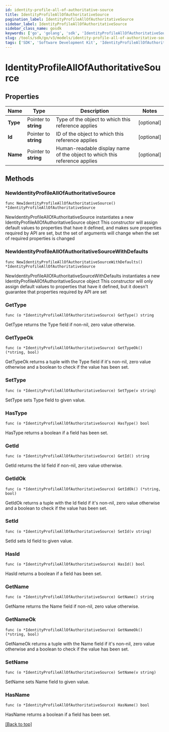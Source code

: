 ```yaml
---
id: identity-profile-all-of-authoritative-source
title: IdentityProfileAllOfAuthoritativeSource
pagination_label: IdentityProfileAllOfAuthoritativeSource
sidebar_label: IdentityProfileAllOfAuthoritativeSource
sidebar_class_name: gosdk
keywords: ['go', 'golang', 'sdk', 'IdentityProfileAllOfAuthoritativeSource'] 
slug: /tools/sdk/go/v3/models/identity-profile-all-of-authoritative-source
tags: ['SDK', 'Software Development Kit', 'IdentityProfileAllOfAuthoritativeSource']
---
```


# IdentityProfileAllOfAuthoritativeSource

## Properties

Name | Type | Description | Notes
------------ | ------------- | ------------- | -------------
**Type** |  Pointer to **string** | Type of the object to which this reference applies | [optional] 
**Id** |  Pointer to **string** | ID of the object to which this reference applies | [optional] 
**Name** |  Pointer to **string** | Human-readable display name of the object to which this reference applies | [optional] 

## Methods

### NewIdentityProfileAllOfAuthoritativeSource

`func NewIdentityProfileAllOfAuthoritativeSource() *IdentityProfileAllOfAuthoritativeSource`

NewIdentityProfileAllOfAuthoritativeSource instantiates a new IdentityProfileAllOfAuthoritativeSource object
This constructor will assign default values to properties that have it defined,
and makes sure properties required by API are set, but the set of arguments
will change when the set of required properties is changed

### NewIdentityProfileAllOfAuthoritativeSourceWithDefaults

`func NewIdentityProfileAllOfAuthoritativeSourceWithDefaults() *IdentityProfileAllOfAuthoritativeSource`

NewIdentityProfileAllOfAuthoritativeSourceWithDefaults instantiates a new IdentityProfileAllOfAuthoritativeSource object
This constructor will only assign default values to properties that have it defined,
but it doesn't guarantee that properties required by API are set

### GetType

`func (o *IdentityProfileAllOfAuthoritativeSource) GetType() string`

GetType returns the Type field if non-nil, zero value otherwise.

### GetTypeOk

`func (o *IdentityProfileAllOfAuthoritativeSource) GetTypeOk() (*string, bool)`

GetTypeOk returns a tuple with the Type field if it's non-nil, zero value otherwise
and a boolean to check if the value has been set.

### SetType

`func (o *IdentityProfileAllOfAuthoritativeSource) SetType(v string)`

SetType sets Type field to given value.

### HasType

`func (o *IdentityProfileAllOfAuthoritativeSource) HasType() bool`

HasType returns a boolean if a field has been set.

### GetId

`func (o *IdentityProfileAllOfAuthoritativeSource) GetId() string`

GetId returns the Id field if non-nil, zero value otherwise.

### GetIdOk

`func (o *IdentityProfileAllOfAuthoritativeSource) GetIdOk() (*string, bool)`

GetIdOk returns a tuple with the Id field if it's non-nil, zero value otherwise
and a boolean to check if the value has been set.

### SetId

`func (o *IdentityProfileAllOfAuthoritativeSource) SetId(v string)`

SetId sets Id field to given value.

### HasId

`func (o *IdentityProfileAllOfAuthoritativeSource) HasId() bool`

HasId returns a boolean if a field has been set.

### GetName

`func (o *IdentityProfileAllOfAuthoritativeSource) GetName() string`

GetName returns the Name field if non-nil, zero value otherwise.

### GetNameOk

`func (o *IdentityProfileAllOfAuthoritativeSource) GetNameOk() (*string, bool)`

GetNameOk returns a tuple with the Name field if it's non-nil, zero value otherwise
and a boolean to check if the value has been set.

### SetName

`func (o *IdentityProfileAllOfAuthoritativeSource) SetName(v string)`

SetName sets Name field to given value.

### HasName

`func (o *IdentityProfileAllOfAuthoritativeSource) HasName() bool`

HasName returns a boolean if a field has been set.


[[Back to top]](#) 


